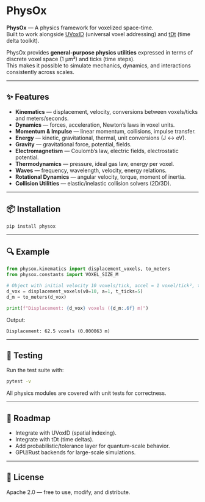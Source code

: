 # PhysOx

**PhysOx** — A physics framework for voxelized space-time.  
Built to work alongside [UVoxID](https://github.com/JDPlumbing/uvoxid) (universal voxel addressing) and [tDt](https://github.com/JDPlumbing/tdt) (time delta toolkit).

PhysOx provides **general-purpose physics utilities** expressed in terms of discrete voxel space (1 µm³) and ticks (time steps).  
This makes it possible to simulate mechanics, dynamics, and interactions consistently across scales.

---

## ✨ Features

- **Kinematics** — displacement, velocity, conversions between voxels/ticks and meters/seconds.  
- **Dynamics** — forces, acceleration, Newton’s laws in voxel units.  
- **Momentum & Impulse** — linear momentum, collisions, impulse transfer.  
- **Energy** — kinetic, gravitational, thermal, unit conversions (J ↔ eV).  
- **Gravity** — gravitational force, potential, fields.  
- **Electromagnetism** — Coulomb’s law, electric fields, electrostatic potential.  
- **Thermodynamics** — pressure, ideal gas law, energy per voxel.  
- **Waves** — frequency, wavelength, velocity, energy relations.  
- **Rotational Dynamics** — angular velocity, torque, moment of inertia.  
- **Collision Utilities** — elastic/inelastic collision solvers (2D/3D).  

---

## 📦 Installation

```bash
pip install physox
```

---

## 🔍 Example

```python
from physox.kinematics import displacement_voxels, to_meters
from physox.constants import VOXEL_SIZE_M

# Object with initial velocity 10 voxels/tick, accel = 1 voxel/tick², time = 5 ticks
d_vox = displacement_voxels(v0=10, a=1, t_ticks=5)
d_m = to_meters(d_vox)

print(f"Displacement: {d_vox} voxels ({d_m:.6f} m)")
```

Output:
```
Displacement: 62.5 voxels (0.000063 m)
```

---

## 🧪 Testing

Run the test suite with:

```bash
pytest -v
```

All physics modules are covered with unit tests for correctness.

---

## 📖 Roadmap

- Integrate with UVoxID (spatial indexing).  
- Integrate with tDt (time deltas).  
- Add probabilistic/tolerance layer for quantum-scale behavior.  
- GPU/Rust backends for large-scale simulations.  

---

## 📜 License

Apache 2.0 — free to use, modify, and distribute.
